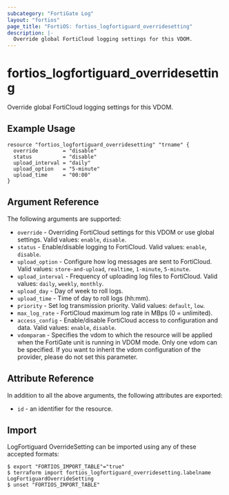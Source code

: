 ```yaml
---
subcategory: "FortiGate Log"
layout: "fortios"
page_title: "FortiOS: fortios_logfortiguard_overridesetting"
description: |-
  Override global FortiCloud logging settings for this VDOM.
---
```


# fortios_logfortiguard_overridesetting
Override global FortiCloud logging settings for this VDOM.

## Example Usage

```hcl
resource "fortios_logfortiguard_overridesetting" "trname" {
  override        = "disable"
  status          = "disable"
  upload_interval = "daily"
  upload_option   = "5-minute"
  upload_time     = "00:00"
}
```

## Argument Reference

The following arguments are supported:

* `override` - Overriding FortiCloud settings for this VDOM or use global settings. Valid values: `enable`, `disable`.
* `status` - Enable/disable logging to FortiCloud. Valid values: `enable`, `disable`.
* `upload_option` - Configure how log messages are sent to FortiCloud. Valid values: `store-and-upload`, `realtime`, `1-minute`, `5-minute`.
* `upload_interval` - Frequency of uploading log files to FortiCloud. Valid values: `daily`, `weekly`, `monthly`.
* `upload_day` - Day of week to roll logs.
* `upload_time` - Time of day to roll logs (hh:mm).
* `priority` - Set log transmission priority. Valid values: `default`, `low`.
* `max_log_rate` - FortiCloud maximum log rate in MBps (0 = unlimited).
* `access_config` - Enable/disable FortiCloud access to configuration and data. Valid values: `enable`, `disable`.
* `vdomparam` - Specifies the vdom to which the resource will be applied when the FortiGate unit is running in VDOM mode. Only one vdom can be specified. If you want to inherit the vdom configuration of the provider, please do not set this parameter.


## Attribute Reference

In addition to all the above arguments, the following attributes are exported:
* `id` - an identifier for the resource.

## Import

LogFortiguard OverrideSetting can be imported using any of these accepted formats:
```
$ export "FORTIOS_IMPORT_TABLE"="true"
$ terraform import fortios_logfortiguard_overridesetting.labelname LogFortiguardOverrideSetting
$ unset "FORTIOS_IMPORT_TABLE"
```
